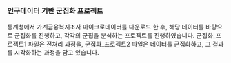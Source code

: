 ### 인구데이터 기반 군집화 프로젝트
통계청에서 가계금융복지조사 마이크로데이터를 다운로드 한 후, 해당 데이터를 바탕으로 군집화를 진행하고,
각각의 군집을 분석하는 프로젝트를 진행하였습니다. 군집화_프로젝트1 파일은 전처리 과정을, 군집화_프로젝트2 파일은 데이터를 군집화하고, 그 결과를 시각화하는 과정을 담고 있습니다.  
